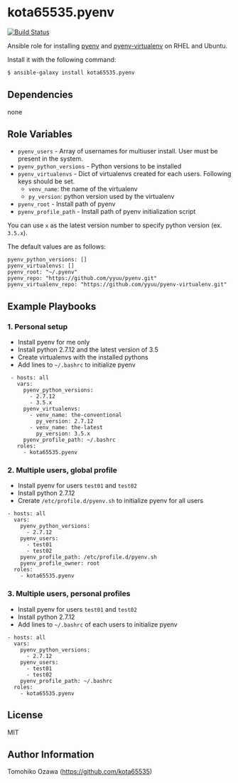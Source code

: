 kota65535.pyenv
============

[![Build Status](https://travis-ci.org/kota65535/ansible-role-pyenv.svg?branch=master)](https://travis-ci.org/kota65535/ansible-role-pyenv)

Ansible role for installing [pyenv](https://github.com/yyuu/pyenv) and [pyenv-virtualenv](https://github.com/yyuu/pyenv-virtualenv) on RHEL and Ubuntu.

Install it with the following command:

```bash
$ ansible-galaxy install kota65535.pyenv
```

Dependencies
------------

none

Role Variables
--------------

* `pyenv_users` - Array of usernames for multiuser install. User must be present in the system.
* `pyenv_python_versions` - Python versions to be installed
* `pyenv_virtualenvs` - Dict of virtualenvs created for each users. Following keys should be set.
    * `venv_name`: the name of the virtualenv
    * `py_version`: python version used by the virtualenv
* `pyenv_root` - Install path of pyenv
* `pyenv_profile_path` - Install path of pyenv initialization script

You can use `x` as the latest version number to specify python version (ex. `3.5.x`).

The default values are as follows:

```
pyenv_python_versions: []
pyenv_virtualenvs: []
pyenv_root: "~/.pyenv"
pyenv_repo: "https://github.com/yyuu/pyenv.git"
pyenv_virtualenv_repo: "https://github.com/yyuu/pyenv-virtualenv.git"
```

Example Playbooks
-------------------------

### 1. Personal setup
- Install pyenv for me only
- Install python 2.7.12 and the latest version of 3.5
- Create virtualenvs with the installed pythons
- Add lines to `~/.bashrc` to initialize pyenv

```
 - hosts: all
   vars:
     pyenv_python_versions:
       - 2.7.12
       - 3.5.x
     pyenv_virtualenvs:
       - venv_name: the-conventional
         py_version: 2.7.12
       - venv_name: the-latest
         py_version: 3.5.x
     pyenv_profile_path: ~/.bashrc
   roles:
     - kota65535.pyenv
```

### 2. Multiple users, global profile
- Install pyenv for users `test01` and `test02`
- Install python 2.7.12
- Crerate `/etc/profile.d/pyenv.sh` to initialize pyenv for all users

```
- hosts: all
  vars:
    pyenv_python_versions:
      - 2.7.12
    pyenv_users:
      - test01
      - test02
    pyenv_profile_path: /etc/profile.d/pyenv.sh
    pyenv_profile_owner: root
  roles:
    - kota65535.pyenv
```

### 3. Multiple users, personal profiles
- Install pyenv for users `test01` and `test02`
- Install python 2.7.12
- Add lines to `~/.bashrc` of each users to initialize pyenv

```
- hosts: all
  vars:
    pyenv_python_versions:
      - 2.7.12
    pyenv_users:
      - test01
      - test02
    pyenv_profile_path: ~/.bashrc
  roles:
    - kota65535.pyenv
```


License
-------

MIT

Author Information
------------------

Tomohiko Ozawa (https://github.com/kota65535)
